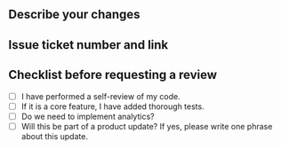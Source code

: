 ## Describe your changes

<!-- Provide a clear and concise description of the changes made in this pull request. -->

## Issue ticket number and link

<!-- Mention the related issue ticket number and provide a link to it. -->

## Checklist before requesting a review

- [ ] I have performed a self-review of my code.
- [ ] If it is a core feature, I have added thorough tests.
- [ ] Do we need to implement analytics?
- [ ] Will this be part of a product update? If yes, please write one phrase about this update.
